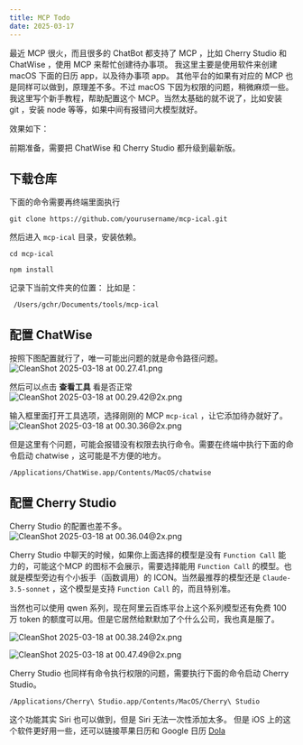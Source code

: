 ```yaml
---
title: MCP Todo
date: 2025-03-17
---
```





最近 MCP 很火，而且很多的 ChatBot 都支持了 MCP ，比如 Cherry Studio 和 ChatWise ，使用 MCP 来帮忙创建待办事项。
我这里主要是使用软件来创建 macOS 下面的日历 app，以及待办事项 app。 其他平台的如果有对应的 MCP 也是同样可以做到，原理差不多。不过 macOS 下因为权限的问题，稍微麻烦一些。我这里写个新手教程，帮助配置这个 MCP。当然太基础的就不说了，比如安装 git ，安装 node 等等，如果中间有报错问大模型就好。

效果如下：

前期准备，需要把 ChatWise 和 Cherry Studio 都升级到最新版。

## 下载仓库

下面的命令需要再终端里面执行

```
git clone https://github.com/yourusername/mcp-ical.git
```

然后进入 `mcp-ical` 目录，安装依赖。
```
cd mcp-ical
```
```
npm install
```

记录下当前文件夹的位置：
比如是：

```
 /Users/gchr/Documents/tools/mcp-ical 
```


## 配置 ChatWise
按照下图配置就行了，唯一可能出问题的就是命令路径问题。
![CleanShot 2025-03-18 at 00.27.41.png](https://assets.068666.xyz/blog/assets/2025/03/106102ca9ca9f8cb0b53cf035a41dd2e.png)



然后可以点击 **查看工具** 看是否正常
![CleanShot 2025-03-18 at 00.29.42@2x.png](https://assets.068666.xyz/blog/assets/2025/03/018106a0ba6fdcdbbde848173846dea7.png)


输入框里面打开工具选项，选择刚刚的 MCP `mcp-ical` ，让它添加待办就好了。
![CleanShot 2025-03-18 at 00.30.36@2x.png](https://assets.068666.xyz/blog/assets/2025/03/8635e9cd23646aa5656309107490cfb3.png)



但是这里有个问题，可能会报错没有权限去执行命令。需要在终端中执行下面的命令启动 chatwise ，这可能是不方便的地方。
```
/Applications/ChatWise.app/Contents/MacOS/chatwise
```


## 配置 Cherry Studio

Cherry Studio 的配置也差不多。
![CleanShot 2025-03-18 at 00.36.04@2x.png](https://assets.068666.xyz/blog/assets/2025/03/317a384bee186e3482d039bea2238b4b.png)


Cherry Studio 中聊天的时候，如果你上面选择的模型是没有 `Function Call` 能力的，可能这个MCP 的图标不会展示，需要选择能用 `Function Call` 的模型。也就是模型旁边有个小扳手（函数调用）的 ICON。当然最推荐的模型还是 `Claude-3.5-sonnet` ，这个模型是支持 `Function Call` 的，而且特别准。

当然也可以使用 qwen 系列，现在阿里云百炼平台上这个系列模型还有免费 100 万 token 的额度可以用。但是它居然给默默加了个什么公司，我也真是服了。

![CleanShot 2025-03-18 at 00.38.24@2x.png](https://assets.068666.xyz/blog/assets/2025/03/4e90dfb0bf5e7c7ca7fd026e6014f7b5.png)


![CleanShot 2025-03-18 at 00.47.49@2x.png](https://assets.068666.xyz/blog/assets/2025/03/c918f73ec9a671d48371f468af924e57.png)


Cherry Studio 也同样有命令执行权限的问题，需要执行下面的命令启动 Cherry Studio。

```
/Applications/Cherry\ Studio.app/Contents/MacOS/Cherry\ Studio
```



这个功能其实 Siri 也可以做到，但是 Siri 无法一次性添加太多。
但是 iOS 上的这个软件更好用一些，还可以链接苹果日历和 Google 日历 [Dola](https://heydola.com/zh)














